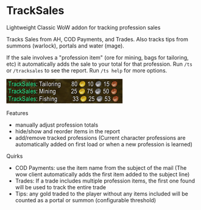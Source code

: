 # TrackSales
Lightweight Classic WoW addon for tracking profession sales

Tracks Sales from AH, COD Payments, and Trades. Also tracks tips from summons (warlock), portals and water (mage).

If the sale involves a "profession item" (ore for mining, bags for tailoring, etc) it automatically adds the sale to your total 
for that profession. Run `/ts` or `/tracksales` to see the report. Run `/ts help` for more options.

![Thumbnail](https://github.com/JoeGannon/TrackSales/blob/master/TrackSalesThumb.png)

Features
 - manually adjust profession totals
 - hide/show and reorder items in the report
 - add/remove tracked professions (Current character professions are automatically added on first load or when a new profession is learned)
 
 
 Quirks
 - COD Payments: use the item name from the subject of the mail (The wow client automatically adds the first item added to the subject line) 
 - Trades: If a trade includes multiple profession items, the first one found will be used to track the entire trade
 - Tips: any gold traded to the player without any items included will be counted as a portal or summon (configurable threshold)
 
 
